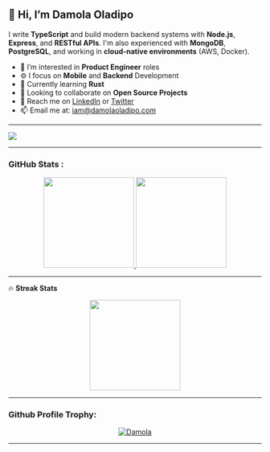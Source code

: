 
## 👋 Hi, I’m Damola Oladipo

I write **TypeScript** and build modern backend systems with **Node.js**, **Express**, and **RESTful APIs**. I'm also experienced with **MongoDB**, **PostgreSQL**, and working in **cloud-native environments** (AWS, Docker).

- 👀 I’m interested in **Product Engineer** roles
- ⚙️ I focus on **Mobile** and **Backend** Development
- 🌱 Currently learning **Rust**
- 💞️ Looking to collaborate on **Open Source Projects**
- 🔗 Reach me on [LinkedIn](https://www.linkedin.com/in/damolaoladipo) or [Twitter](https://twitter.com/damolaoladipo)
- 📫 Email me at: iam@damolaoladipo.com
----

![](https://komarev.com/ghpvc/?username=damolaoladipo&color-blue) 

----
### GitHub Stats :

<p align="center">

<a href='../../../'>
<img height='180em' src='https://github-readme-stats.vercel.app/api?username=damolaoladipo&theme=onedark&hide_border=true&include_all_commits=true&count_private=true'>
<img height='180em' src='https://github-readme-stats.vercel.app/api/top-langs/?username=damolaoladipo&theme=onedark&hide_border=true&include_all_commits=true&count_private=true&layout=compact&langs_count=5'>
</a>
 
</p>

----
🔥 <b>Streak Stats</b> <br>
<p align="center">
<a href='../../../'>
 <img height='180em' src='https://github-readme-streak-stats.herokuapp.com/?user=damolaoladipo&theme=onedark&hide_border=true'>
</a>
</p>

----
<h3 align="left">Github Profile Trophy:</h3>
<p align="center"> <a href="https://github.com/ryo-ma/github-profile-trophy"><img src="https://github-profile-trophy.vercel.app/?username=damolaoladipo&theme=onedark" alt="Damola" /></a> </p>
<hr>
